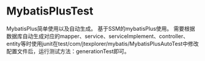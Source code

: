 # MybatisPlusTest
MybatisPlus简单使用以及自动生成。
基于SSM的mybatisPlus使用。
需要根据数据库自动生成对应的mapper、service、serviceImplement、controller、entity等时使用junit在test/com/jtexplorer/mybatis/MybatisPlusAutoTest中修改配置文件后，运行测试方法：generationTest即可。
